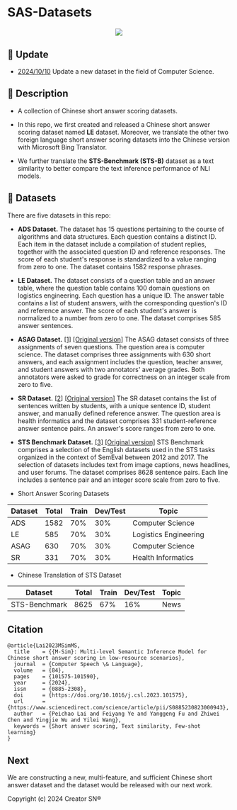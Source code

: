 # SAS-Datasets

<div style="display:flex;align-items:center;justify-content:center;margin:20px;">
    <img src="https://sas.leavessoft.cn/img/logo.23b72972.svg">
</div>

## 📅 Update

- [2024/10/10](/ADS) Update a new dataset in the field of Computer Science.

## 📄 Description

- A collection of Chinese short answer scoring datasets.

- In this repo, we first created and released a Chinese short answer scoring dataset named **LE** dataset. Moreover, we translate the other two foreign language short answer scoring datasets into the Chinese version with Microsoft Bing Translator.

- We further translate the **STS-Benchmark (STS-B)** dataset as a text similarity to better compare the text inference performance of NLI models.

## 💾 Datasets

There are five datasets in this repo:

- **ADS Dataset.**
The dataset has 15 questions pertaining to the course of algorithms and data structures. Each question contains a distinct ID. Each item in the dataset include a compilation of student replies, together with the associated question ID and reference responses. The score of each student's response is standardized to a value ranging from zero to one. The dataset contains 1582 response phrases.

- **LE Dataset.**
The dataset consists of a question table and an answer table, where the question table contains 100 domain questions on logistics engineering. Each question has a unique ID. The answer table contains a list of student answers, with the corresponding question's ID and reference answer. The score of each student's answer is normalized to a number from zero to one. The dataset comprises 585 answer sentences.

- **ASAG Dataset.** [[1]](https://aclanthology.org/E09-1065.pdf) [[Original version]](http://infomap-nlp.sourceforge.net/)
The ASAG dataset consists of three assignments of seven questions. The question area is computer science. The dataset comprises three assignments with 630 short answers, and each assignment includes the question, teacher answer, and student answers with two annotators' average grades. Both annotators were asked to grade for correctness on an integer scale from zero to five.

- **SR Dataset.** [[2]](http://ceur-ws.org/Vol-2481/paper48.pdf) [[Original version]](https://zenodo.org/record/3257363#.XRsrn5P7TLY)
The SR dataset contains the list of sentences written by students, with a unique sentence ID, student answer, and manually defined reference answer. The question area is health informatics and the dataset comprises 331 student-reference answer sentence pairs. An answer's score ranges from zero to one.

- **STS Benchmark Dataset.** [[3]](http://ixa2.si.ehu.eus/stswiki/index.php/STSbenchmark) [[Original version]](http://ixa2.si.ehu.eus/stswiki/index.php/Main_Page)
STS Benchmark comprises a selection of the English datasets used in the STS tasks organized in the context of SemEval between 2012 and 2017. The selection of datasets includes text from image captions, news headlines, and user forums. The dataset comprises 8628 sentence pairs. Each line includes a sentence pair and an integer score scale from zero to five.

- Short Answer Scoring Datasets

| Dataset | Total | Train | Dev/Test | Topic                 |
|---------|-------|-------|----------|-----------------------|
| ADS     | 1582  | 70%   | 30%      | Computer Science      |
| LE      | 585   | 70%   | 30%      | Logistics Engineering |
| ASAG    | 630   | 70%   | 30%      | Computer Science      |
| SR      | 331   | 70%   | 30%      | Health Informatics    |

- Chinese Translation of STS Dataset

| Dataset       | Total | Train | Dev/Test | Topic |
|---------------|-------|-------|----------|-------|
| STS-Benchmark | 8625  | 67%   | 16%      | News  |

## Citation

```
@article{Lai2023MSimMS,
  title    = {{M-Sim}: Multi-level Semantic Inference Model for Chinese short answer scoring in low-resource scenarios},
  journal  = {Computer Speech \& Language},
  volume   = {84},
  pages    = {101575-101590},
  year     = {2024},
  issn     = {0885-2308},
  doi      = {https://doi.org/10.1016/j.csl.2023.101575},
  url      = {https://www.sciencedirect.com/science/article/pii/S0885230823000943},
  author   = {Peichao Lai and Feiyang Ye and Yanggeng Fu and Zhiwei Chen and Yingjie Wu and Yilei Wang},
  keywords = {Short answer scoring, Text similarity, Few-shot learning}
}
```

## Next

We are constructing a new, multi-feature, and sufficient Chinese short answer dataset and the dataset would be released with our next work.

Copyright (c) 2024 Creator SN®